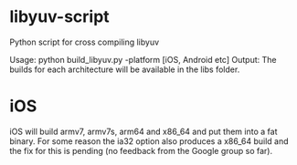 # libyuv-script
Python script for cross compiling libyuv

Usage: python build_libyuv.py -platform [iOS, Android etc]
Output: The builds for each architecture will be available in the libs folder.

# iOS
iOS will build armv7, armv7s, arm64 and x86_64 and put them into a fat binary.
For some reason the ia32 option also produces a x86_64 build and the fix for this is pending (no feedback from the Google group so far).
